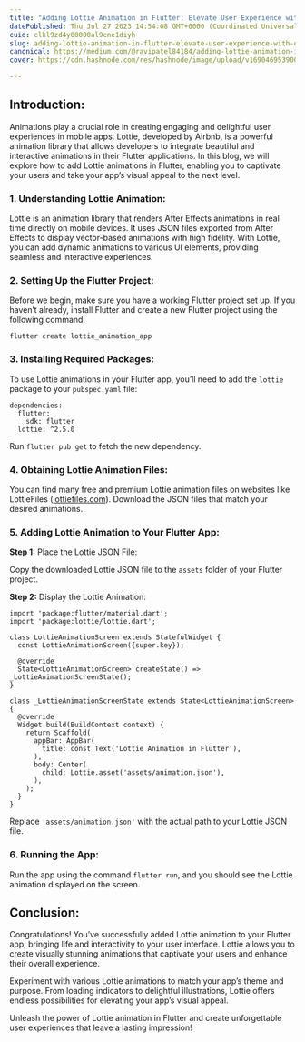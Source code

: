 ```yaml
---
title: "Adding Lottie Animation in Flutter: Elevate User Experience with Dynamic Animations"
datePublished: Thu Jul 27 2023 14:54:08 GMT+0000 (Coordinated Universal Time)
cuid: clkl9zd4y00000al9cne1diyh
slug: adding-lottie-animation-in-flutter-elevate-user-experience-with-dynamic-animations
canonical: https://medium.com/@ravipatel84184/adding-lottie-animation-in-flutter-elevate-user-experience-with-dynamic-animations-8774e5a3909a
cover: https://cdn.hashnode.com/res/hashnode/image/upload/v1690469539009/59cd3add-a1ea-4d19-bea7-d93fa34c54df.gif

---
```


## **Introduction:**

Animations play a crucial role in creating engaging and delightful user experiences in mobile apps. Lottie, developed by Airbnb, is a powerful animation library that allows developers to integrate beautiful and interactive animations in their Flutter applications. In this blog, we will explore how to add Lottie animations in Flutter, enabling you to captivate your users and take your app’s visual appeal to the next level.

### **1\. Understanding Lottie Animation:**

Lottie is an animation library that renders After Effects animations in real time directly on mobile devices. It uses JSON files exported from After Effects to display vector-based animations with high fidelity. With Lottie, you can add dynamic animations to various UI elements, providing seamless and interactive experiences.

### **2\. Setting Up the Flutter Project:**

Before we begin, make sure you have a working Flutter project set up. If you haven’t already, install Flutter and create a new Flutter project using the following command:

```plaintext
flutter create lottie_animation_app
```

### **3\. Installing Required Packages:**

To use Lottie animations in your Flutter app, you’ll need to add the `lottie` package to your `pubspec.yaml` file:

```plaintext
dependencies:
  flutter:
    sdk: flutter
  lottie: ^2.5.0
```

Run `flutter pub get` to fetch the new dependency.

### **4\. Obtaining Lottie Animation Files:**

You can find many free and premium Lottie animation files on websites like LottieFiles ([lottiefiles.com](http://lottiefiles.com)). Download the JSON files that match your desired animations.

### **5\. Adding Lottie Animation to Your Flutter App:**

**Step 1:** Place the Lottie JSON File:

Copy the downloaded Lottie JSON file to the `assets` folder of your Flutter project.

**Step 2:** Display the Lottie Animation:

```plaintext
import 'package:flutter/material.dart';
import 'package:lottie/lottie.dart';

class LottieAnimationScreen extends StatefulWidget {
  const LottieAnimationScreen({super.key});

  @override
  State<LottieAnimationScreen> createState() => _LottieAnimationScreenState();
}

class _LottieAnimationScreenState extends State<LottieAnimationScreen> {
  @override
  Widget build(BuildContext context) {
    return Scaffold(
      appBar: AppBar(
        title: const Text('Lottie Animation in Flutter'),
      ),
      body: Center(
        child: Lottie.asset('assets/animation.json'),
      ),
    );
  }
}
```

Replace `'assets/animation.json'` with the actual path to your Lottie JSON file.

### **6\. Running the App:**

Run the app using the command `flutter run`, and you should see the Lottie animation displayed on the screen.

## Conclusion:

Congratulations! You’ve successfully added Lottie animation to your Flutter app, bringing life and interactivity to your user interface. Lottie allows you to create visually stunning animations that captivate your users and enhance their overall experience.

Experiment with various Lottie animations to match your app’s theme and purpose. From loading indicators to delightful illustrations, Lottie offers endless possibilities for elevating your app’s visual appeal.

Unleash the power of Lottie animation in Flutter and create unforgettable user experiences that leave a lasting impression!